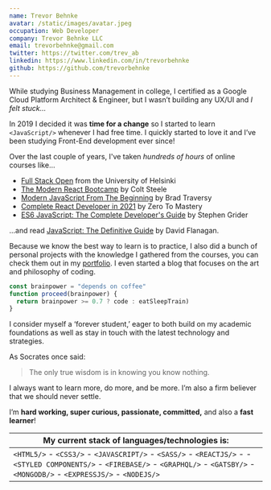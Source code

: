 ```yaml
---
name: Trevor Behnke
avatar: /static/images/avatar.jpeg
occupation: Web Developer
company: Trevor Behnke LLC
email: trevorbehnke@gmail.com
twitter: https://twitter.com/trev_ab
linkedin: https://www.linkedin.com/in/trevorbehnke
github: https://github.com/trevorbehnke
---
```


While studying Business Management in college, I certified as a Google Cloud Platform Architect & Engineer, but I wasn’t building any UX/UI and _I felt stuck..._

In 2019 I decided it was **time for a change** so I started to learn
`<JavaScript/>` whenever I had free time. I quickly started to love it and
I’ve been studying Front-End development ever since!

Over the last couple of years, I've taken _hundreds of hours_ of online courses like...

- [Full Stack Open](https://fullstackopen.com/en/) from the University of Helsinki
- [The Modern React Bootcamp](https://www.udemy.com/course/modern-react-bootcamp/) by Colt Steele
- [Modern JavaScript From The Beginning](https://www.udemy.com/course/modern-javascript-from-the-beginning/) by Brad Traversy
- [Complete React Developer in 2021](https://www.udemy.com/course/complete-react-developer-zero-to-mastery/) by Zero To Mastery
- [ES6 JavaScript: The Complete Developer's Guide](https://www.udemy.com/course/javascript-es6-tutorial/) by Stephen Grider

...and read [JavaScript: The Definitive Guide](https://www.oreilly.com/library/view/javascript-the-definitive/9781491952016/) by David Flanagan.

Because we know the best way to learn is to practice, I also did a bunch of personal projects with the knowledge I gathered from the courses, you can check them out in my [portfolio](http://localhost:3000/projects). I even started a blog that focuses on the art and philosophy of coding.

```js:whatDoNow.js
const brainpower = "depends on coffee"
function proceed(brainpower) {
  return brainpower >= 0.7 ? code : eatSleepTrain)
}
```

I consider myself a ‘forever student,’ eager to both build on my
academic foundations as well as stay in touch with the latest technology and strategies.

As Socrates once said:

> The only true wisdom is in knowing you know nothing.

I always want to learn more, do more, and be more. I’m also a firm
believer that we should never settle.

I’m **hard working, super curious, passionate, committed,** and also a **fast learner**!

| My current stack of languages/technologies is:                                                                                                                                            |
| ----------------------------------------------------------------------------------------------------------------------------------------------------------------------------------------- |
| `<HTML5/>` - `<CSS3/>` - `<JAVASCRIPT/>` - `<SASS/>` - `<REACTJS/>` - - `<STYLED COMPONENTS/>` - `<FIREBASE/>` - `<GRAPHQL/>` - `<GATSBY/>` - `<MONGODB/>` - `<EXPRESSJS/>` - `<NODEJS/>` |
